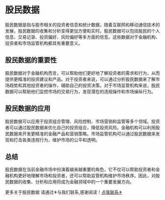 # 股民数据

股民数据是指与股市相关的投资者信息和统计数据。随着互联网和移动通信技术的发展，股民数据的收集和分析变得更加方便和实时。股民数据可以包括股民的个人信息、交易记录、投资偏好、风险偏好等多方面的信息。这些数据对于金融机构、投资者和市场监管机构都具有重要意义。

## 股民数据的重要性

股民数据对于金融机构而言，可以帮助他们更好地了解投资者的需求和行为，从而提供更精准的投资建议和产品。对于投资者来说，可以通过分析股民数据来了解市场趋势和其他投资者的操作，辅助自己的投资决策。对于市场监管机构来说，股民数据可以帮助他们监控市场的交易行为，发现潜在的违规操作和市场操纵行为。

## 股民数据的应用

股民数据可以应用于投资组合管理、风险控制、市场营销和监管等多个领域。投资者可以通过股民数据来优化自己的投资组合，降低投资风险。金融机构可以利用股民数据来开发更精准的金融产品和营销策略。市场监管机构可以通过股民数据来发现和打击各类违规行为，维护市场的公平和透明。

## 总结

股民数据在当前金融市场中扮演着越来越重要的角色，它不仅可以帮助投资者和金融机构更好地理解市场和投资者，还可以帮助监管机构维护市场秩序。因此，对股民数据的收集、分析和应用将成为金融领域中的一个重要发展方向。

更多关于股民数据 请通过✈与我们联系,感谢阅读！[点我联系✈](https://www.k02.cc)